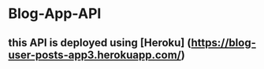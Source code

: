 # Blog-App-API
## this API is deployed using [Heroku] (https://blog-user-posts-app3.herokuapp.com/)
